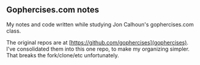 ## Gophercises.com notes

My notes and code written while studying Jon Calhoun's gophercises.com class.

The original repos are at [https://github.com/gophercises](gophercises).  I've consolidated them into this one repo, to make my organizing simpler.  That breaks the fork/clone/etc unfortunately.